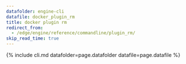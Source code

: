 ```yaml
---
datafolder: engine-cli
datafile: docker_plugin_rm
title: docker plugin rm
redirect_from:
  - /edge/engine/reference/commandline/plugin_rm/
skip_read_time: true
---
```

<!--
Sorry, but the contents of this page are automatically generated from
Docker's source code. If you want to suggest a change to the text that appears
here, you'll need to find the string by searching this repo:

https://github.com/docker/cli
-->
{% include cli.md datafolder=page.datafolder datafile=page.datafile %}
